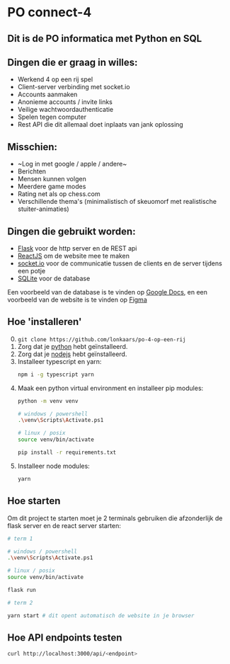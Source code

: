 # PO connect-4

## Dit is de PO informatica met Python en SQL

## Dingen die er graag in willes:

- Werkend 4 op een rij spel
- Client-server verbinding met socket.io
- Accounts aanmaken
- Anonieme accounts / invite links
- Veilige wachtwoordauthenticatie
- Spelen tegen computer
- Rest API die dit allemaal doet inplaats van jank oplossing

## Misschien:

- ~Log in met google / apple / andere~
- Berichten
- Mensen kunnen volgen
- Meerdere game modes
- Rating net als op chess.com
- Verschillende thema's (minimalistisch of skeuomorf met realistische stuiter-animaties)

## Dingen die gebruikt worden:

- [Flask](https://flask.palletsprojects.com/) voor de http server en de REST api
- [ReactJS](https://reactjs.org/) om de website mee te maken
- [socket.io](https://socket.io/) voor de communicatie tussen de clients en de server tijdens een potje
- [SQLite](https://sqlite.org/index.html) voor de database

Een voorbeeld van de database is te vinden op [Google Docs](https://docs.google.com/spreadsheets/d/1mDN9IUqRIMjr_9RmLxKybjIgVuaUadalmPEFnG-XeJg/edit?usp=sharing), en een voorbeeld van de website is te vinden op [Figma](https://www.figma.com/file/rTciVQApAe6cwrH1Prl5Wn/4-op-een-rij?node-id=0%3A1)

## Hoe 'installeren'

0. `git clone https://github.com/lonkaars/po-4-op-een-rij`
1. Zorg dat je [python](https://python.org/downloads) hebt geïnstalleerd.
2. Zorg dat je [nodejs](https://nodejs.org/en/download) hebt geïnstalleerd.
3. Installeer typescript en yarn:
	```sh
	npm i -g typescript yarn
	```
4. Maak een python virtual environment en installeer pip modules:
	```sh
	python -m venv venv
	
	# windows / powershell
	.\venv\Scripts\Activate.ps1

	# linux / posix
	source venv/bin/activate

	pip install -r requirements.txt
	```
5. Installeer node modules:
	```sh
	yarn
	```

## Hoe starten

Om dit project te starten moet je 2 terminals gebruiken die afzonderlijk de flask server en de react server starten:

```sh
# term 1

# windows / powershell
.\venv\Scripts\Activate.ps1

# linux / posix
source venv/bin/activate

flask run

# term 2

yarn start # dit opent automatisch de website in je browser
```

## Hoe API endpoints testen
```sh
curl http://localhost:3000/api/<endpoint>
```

